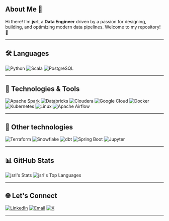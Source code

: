 ## About Me 👋

Hi there! I'm **jsrl**, a **Data Engineer** driven by a passion for designing, building, and optimizing modern data pipelines. Welcome to my repository! 🚀

---

## 🛠️ Languages

![Python](https://img.shields.io/static/v1?style=for-the-badge&message=Python&color=3776AB&logo=Python&logoColor=FFFFFF&label=)
![Scala](https://img.shields.io/badge/Scala-DC322F?style=for-the-badge&logo=Scala&logoColor=FFFFFF)
![PostgreSQL](https://img.shields.io/static/v1?style=for-the-badge&message=PostgreSQL&color=4169E1&logo=PostgreSQL&logoColor=FFFFFF&label=)

---

## 🚀 Technologies & Tools

![Apache Spark](https://img.shields.io/badge/Apache%20Spark-E25A1C?style=for-the-badge&logo=Apache+Spark&logoColor=FFFFFF)
![Databricks](https://img.shields.io/badge/Databricks-FF3621?style=for-the-badge&logo=Databricks&logoColor=FFFFFF)
![Cloudera](https://img.shields.io/badge/Cloudera-F96702?style=for-the-badge&logo=Cloudera&logoColor=FFFFFF)
![Google Cloud](https://img.shields.io/static/v1?style=for-the-badge&message=Google+Cloud&color=4285F4&logo=Google+Cloud&logoColor=FFFFFF&label=)
![Docker](https://img.shields.io/static/v1?style=for-the-badge&message=Docker&color=2496ED&logo=Docker&logoColor=FFFFFF&label=)
![Kubernetes](https://img.shields.io/static/v1?style=for-the-badge&message=Kubernetes&color=326CE5&logo=Kubernetes&logoColor=FFFFFF&label=)
![Linux](https://img.shields.io/static/v1?style=for-the-badge&message=Linux&color=222222&logo=Linux&logoColor=FCC624&label=)
![Apache Airflow](https://img.shields.io/static/v1?style=for-the-badge&message=Apache+Airflow&color=017CEE&logo=Apache+Airflow&logoColor=FFFFFF&label=)

---

## 🔧 Other technologies

![Terraform](https://img.shields.io/badge/Terraform-844FBA?style=for-the-badge&logo=Terraform&logoColor=FFFFFF)
![Snowflake](https://img.shields.io/badge/Snowflake-222222?style=for-the-badge&logo=Snowflake&logoColor=29B5E8)
![dbt](https://img.shields.io/badge/dbt-FF694B?style=for-the-badge&logo=dbt&logoColor=FFFFFF)
![Spring Boot](https://img.shields.io/badge/Spring%20Boot-6DB33F?style=for-the-badge&logo=Spring+Boot&logoColor=FFFFFF)
![Jupyter](https://img.shields.io/badge/Jupyter-F37626?style=for-the-badge&logo=Jupyter&logoColor=FFFFFF)

---

## 📊 GitHub Stats

![jsrl's Stats](https://github-readme-stats.vercel.app/api?username=jsrl&theme=vue-dark&show_icons=true&hide_border=true&count_private=true)
![jsrl's Top Languages](https://github-readme-stats.vercel.app/api/top-langs/?username=jsrl&theme=vue-dark&show_icons=true&hide_border=true&layout=compact)

---

## 🌐 Let's Connect

[![LinkedIn](https://img.shields.io/badge/-LinkedIn-0077B5?style=flat&logo=linkedin&logoColor=white)](https://linkedin.com/in/jose-luis-rosello-ferrer)  [![Email](https://img.shields.io/badge/-Email-D14836?style=flat&logo=gmail&logoColor=white)](mailto:jose.luis.rosello.ferrer@gmail.com)  [![X](https://img.shields.io/badge/-X-000000?style=flat&logo=x&logoColor=white)](https://twitter.com/jorofer2)  

---



